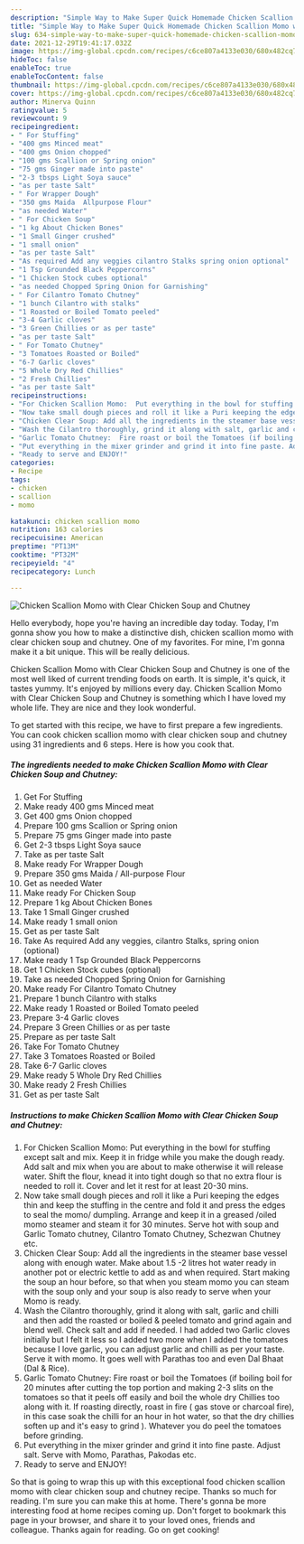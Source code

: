 ```yaml
---
description: "Simple Way to Make Super Quick Homemade Chicken Scallion Momo with Clear Chicken Soup and Chutney"
title: "Simple Way to Make Super Quick Homemade Chicken Scallion Momo with Clear Chicken Soup and Chutney"
slug: 634-simple-way-to-make-super-quick-homemade-chicken-scallion-momo-with-clear-chicken-soup-and-chutney
date: 2021-12-29T19:41:17.032Z
image: https://img-global.cpcdn.com/recipes/c6ce807a4133e030/680x482cq70/chicken-scallion-momo-with-clear-chicken-soup-and-chutney-recipe-main-photo.jpg
hideToc: false
enableToc: true
enableTocContent: false
thumbnail: https://img-global.cpcdn.com/recipes/c6ce807a4133e030/680x482cq70/chicken-scallion-momo-with-clear-chicken-soup-and-chutney-recipe-main-photo.jpg
cover: https://img-global.cpcdn.com/recipes/c6ce807a4133e030/680x482cq70/chicken-scallion-momo-with-clear-chicken-soup-and-chutney-recipe-main-photo.jpg
author: Minerva Quinn
ratingvalue: 5
reviewcount: 9
recipeingredient:
- " For Stuffing"
- "400 gms Minced meat"
- "400 gms Onion chopped"
- "100 gms Scallion or Spring onion"
- "75 gms Ginger made into paste"
- "2-3 tbsps Light Soya sauce"
- "as per taste Salt"
- " For Wrapper Dough"
- "350 gms Maida  Allpurpose Flour"
- "as needed Water"
- " For Chicken Soup"
- "1 kg About Chicken Bones"
- "1 Small Ginger crushed"
- "1 small onion"
- "as per taste Salt"
- "As required Add any veggies cilantro Stalks spring onion optional"
- "1 Tsp Grounded Black Peppercorns"
- "1 Chicken Stock cubes optional"
- "as needed Chopped Spring Onion for Garnishing"
- " For Cilantro Tomato Chutney"
- "1 bunch Cilantro with stalks"
- "1 Roasted or Boiled Tomato peeled"
- "3-4 Garlic cloves"
- "3 Green Chillies or as per taste"
- "as per taste Salt"
- " For Tomato Chutney"
- "3 Tomatoes Roasted or Boiled"
- "6-7 Garlic cloves"
- "5 Whole Dry Red Chillies"
- "2 Fresh Chillies"
- "as per taste Salt"
recipeinstructions:
- "For Chicken Scallion Momo:  Put everything in the bowl for stuffing except salt and mix. Keep it in fridge while you make the dough ready. Add salt and mix when you are about to make otherwise it will release water. Shift the flour, knead it into tight dough so that no extra flour is needed to roll it. Cover and let it rest for at least 20-30 mins."
- "Now take small dough pieces and roll it like a Puri keeping the edges thin and keep the stuffing in the centre and fold it and press the edges to seal the momo/ dumpling.  Arrange and keep it in a greased /oiled momo steamer and steam it for 30 minutes. Serve hot with soup and Garlic Tomato chutney, Cilantro Tomato Chutney, Schezwan Chutney etc."
- "Chicken Clear Soup: Add all the ingredients in the steamer base vessel along with enough water. Make about 1.5 -2 litres hot water ready in another pot or electric kettle to add as and when required. Start making the soup an hour before, so that when you steam momo you can steam with the soup only and your soup is also ready to serve when your Momo is ready."
- "Wash the Cilantro thoroughly, grind it along with salt, garlic and chilli and then add the roasted or boiled &amp; peeled tomato and grind again and blend well. Check salt and add if needed. I had added two Garlic cloves initially but I felt it less so I added two more when I added the tomatoes because I love garlic, you can adjust garlic and chilli as per your taste. Serve it with momo. It goes well with Parathas too and even Dal Bhaat (Dal &amp; Rice)."
- "Garlic Tomato Chutney:  Fire roast or boil the Tomatoes (if boiling boil for 20 minutes after cutting the top portion and making 2-3 slits on the tomatoes so that it peels off easily and boil the whole dry Chillies too along with it. If roasting directly, roast in fire ( gas stove or charcoal fire), in this case soak the chilli for an hour in hot water, so that the dry chillies soften up and it&#39;s easy to grind ).  Whatever you do peel the tomatoes before grinding."
- "Put everything in the mixer grinder and grind it into fine paste. Adjust salt. Serve with Momo, Parathas, Pakodas etc."
- "Ready to serve and ENJOY!"
categories:
- Recipe
tags:
- chicken
- scallion
- momo

katakunci: chicken scallion momo 
nutrition: 163 calories
recipecuisine: American
preptime: "PT13M"
cooktime: "PT32M"
recipeyield: "4"
recipecategory: Lunch

---
```



![Chicken Scallion Momo with Clear Chicken Soup and Chutney](https://img-global.cpcdn.com/recipes/c6ce807a4133e030/680x482cq70/chicken-scallion-momo-with-clear-chicken-soup-and-chutney-recipe-main-photo.jpg)

Hello everybody, hope you're having an incredible day today. Today, I'm gonna show you how to make a distinctive dish, chicken scallion momo with clear chicken soup and chutney. One of my favorites. For mine, I'm gonna make it a bit unique. This will be really delicious.



Chicken Scallion Momo with Clear Chicken Soup and Chutney is one of the most well liked of current trending foods on earth. It is simple, it's quick, it tastes yummy. It's enjoyed by millions every day. Chicken Scallion Momo with Clear Chicken Soup and Chutney is something which I have loved my whole life. They are nice and they look wonderful.


To get started with this recipe, we have to first prepare a few ingredients. You can cook chicken scallion momo with clear chicken soup and chutney using 31 ingredients and 6 steps. Here is how you cook that.

<!--inarticleads1-->

##### The ingredients needed to make Chicken Scallion Momo with Clear Chicken Soup and Chutney:

1. Get  For Stuffing
1. Make ready 400 gms Minced meat
1. Get 400 gms Onion chopped
1. Prepare 100 gms Scallion or Spring onion
1. Prepare 75 gms Ginger made into paste
1. Get 2-3 tbsps Light Soya sauce
1. Take as per taste Salt
1. Make ready  For Wrapper Dough
1. Prepare 350 gms Maida / All-purpose Flour
1. Get as needed Water
1. Make ready  For Chicken Soup
1. Prepare 1 kg About Chicken Bones
1. Take 1 Small Ginger crushed
1. Make ready 1 small onion
1. Get as per taste Salt
1. Take As required Add any veggies, cilantro Stalks, spring onion (optional)
1. Make ready 1 Tsp Grounded Black Peppercorns
1. Get 1 Chicken Stock cubes (optional)
1. Take as needed Chopped Spring Onion for Garnishing
1. Make ready  For Cilantro Tomato Chutney
1. Prepare 1 bunch Cilantro with stalks
1. Make ready 1 Roasted or Boiled Tomato peeled
1. Prepare 3-4 Garlic cloves
1. Prepare 3 Green Chillies or as per taste
1. Prepare as per taste Salt
1. Take  For Tomato Chutney
1. Take 3 Tomatoes Roasted or Boiled
1. Take 6-7 Garlic cloves
1. Make ready 5 Whole Dry Red Chillies
1. Make ready 2 Fresh Chillies
1. Get as per taste Salt




<!--inarticleads2-->

##### Instructions to make Chicken Scallion Momo with Clear Chicken Soup and Chutney:

1. For Chicken Scallion Momo:  Put everything in the bowl for stuffing except salt and mix. Keep it in fridge while you make the dough ready. Add salt and mix when you are about to make otherwise it will release water. Shift the flour, knead it into tight dough so that no extra flour is needed to roll it. Cover and let it rest for at least 20-30 mins.
1. Now take small dough pieces and roll it like a Puri keeping the edges thin and keep the stuffing in the centre and fold it and press the edges to seal the momo/ dumpling.  Arrange and keep it in a greased /oiled momo steamer and steam it for 30 minutes. Serve hot with soup and Garlic Tomato chutney, Cilantro Tomato Chutney, Schezwan Chutney etc.
1. Chicken Clear Soup: Add all the ingredients in the steamer base vessel along with enough water. Make about 1.5 -2 litres hot water ready in another pot or electric kettle to add as and when required. Start making the soup an hour before, so that when you steam momo you can steam with the soup only and your soup is also ready to serve when your Momo is ready.
1. Wash the Cilantro thoroughly, grind it along with salt, garlic and chilli and then add the roasted or boiled &amp; peeled tomato and grind again and blend well. Check salt and add if needed. I had added two Garlic cloves initially but I felt it less so I added two more when I added the tomatoes because I love garlic, you can adjust garlic and chilli as per your taste. Serve it with momo. It goes well with Parathas too and even Dal Bhaat (Dal &amp; Rice).
1. Garlic Tomato Chutney:  Fire roast or boil the Tomatoes (if boiling boil for 20 minutes after cutting the top portion and making 2-3 slits on the tomatoes so that it peels off easily and boil the whole dry Chillies too along with it. If roasting directly, roast in fire ( gas stove or charcoal fire), in this case soak the chilli for an hour in hot water, so that the dry chillies soften up and it&#39;s easy to grind ).  Whatever you do peel the tomatoes before grinding.
1. Put everything in the mixer grinder and grind it into fine paste. Adjust salt. Serve with Momo, Parathas, Pakodas etc.
1. Ready to serve and ENJOY!



So that is going to wrap this up with this exceptional food chicken scallion momo with clear chicken soup and chutney recipe. Thanks so much for reading. I'm sure you can make this at home. There's gonna be more interesting food at home recipes coming up. Don't forget to bookmark this page in your browser, and share it to your loved ones, friends and colleague. Thanks again for reading. Go on get cooking!
